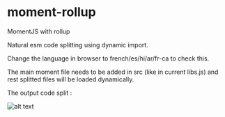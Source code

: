 # moment-rollup
MomentJS with rollup

Natural esm code splitting using dynamic import.


Change the language in browser to french/es/hi/ar/fr-ca to check this.

The main moment file needs to be added in src (like in current libs.js) and rest splitted files will be loaded dynamically.

The output code split :

![alt text](https://user-images.githubusercontent.com/8266671/74032555-3b036d80-49da-11ea-8bd7-b41bcbc95d92.png)
